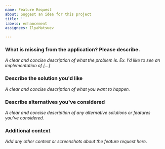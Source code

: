 ```yaml
---
name: Feature Request
about: Suggest an idea for this project
title: ''
labels: enhancement
assignees: IlyaMatsuev

---
```


### What is missing from the application? Please describe.

_A clear and concise description of what the problem is. Ex. I'd like to see an implementation of [...]_

### Describe the solution you'd like

_A clear and concise description of what you want to happen._

### Describe alternatives you've considered

_A clear and concise description of any alternative solutions or features you've considered._

### Additional context

_Add any other context or screenshots about the feature request here._
